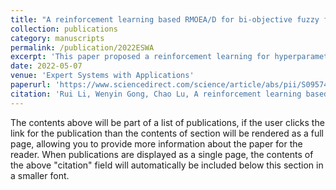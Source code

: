 ```yaml
---
title: "A reinforcement learning based RMOEA/D for bi-objective fuzzy flexible job shop scheduling"
collection: publications
category: manuscripts
permalink: /publication/2022ESWA
excerpt: 'This paper proposed a reinforcement learning for hyperparameter for MOEA/D.'
date: 2022-05-07
venue: 'Expert Systems with Applications'
paperurl: 'https://www.sciencedirect.com/science/article/abs/pii/S0957417422007291'
citation: 'Rui Li, Wenyin Gong, Chao Lu, A reinforcement learning based RMOEA/D for bi-objective fuzzy flexible job shop scheduling, <i>Expert Systems with Applications </i>,203,2022,117380.'
---
```


The contents above will be part of a list of publications, if the user clicks the link for the publication than the contents of section will be rendered as a full page, allowing you to provide more information about the paper for the reader. When publications are displayed as a single page, the contents of the above "citation" field will automatically be included below this section in a smaller font.
